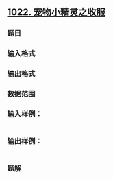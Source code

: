 ## [1022. 宠物小精灵之收服](https://www.acwing.com/problem/content/solution/1024/1/)

### 题目

### 输入格式

### 输出格式

### 数据范围

### 输入样例：

```

```

### 输出样例：

```

```

### 题解
